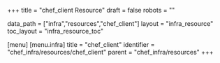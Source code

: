 +++
title = "chef_client Resource"
draft = false
robots = ""

data_path = ["infra","resources","chef_client"]
layout = "infra_resource"
toc_layout = "infra_resource_toc"

[menu]
  [menu.infra]
    title = "chef_client"
    identifier = "chef_infra/resources/chef_client"
    parent = "chef_infra/resources"
+++

<!-- The contents of this page are automatically generated from the chef_client.yaml file in the data/infra/resources directory. -->
<!-- To suggest a change, edit the https://github.com/chef/chef/blob/main/lib/chef/resource/chef_client.rb file and submit a pull request to the https://github.com/chef/chef repository. -->
<!-- markdownlint-disable-file -->
